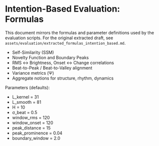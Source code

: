 # Intention-Based Evaluation: Formulas

This document mirrors the formulas and parameter definitions used by the evaluation scripts.
For the original extracted draft, see `assets/evaluation/extracted_formulas_intention_based.md`.

- Self-Similarity (SSM)
- Novelty Function and Boundary Peaks
- RMS ↔ Brightness, Onset ↔ Change correlations
- Beat-to-Peak / Beat-to-Valley alignment
- Variance metrics (Ψ)
- Aggregate notions for structure, rhythm, dynamics

Parameters (defaults):
- L_kernel = 31
- L_smooth = 81
- H = 10
- σ_beat = 0.5
- window_rms = 120
- window_onset = 120
- peak_distance = 15
- peak_prominence = 0.04
- boundary_window = 2.0
